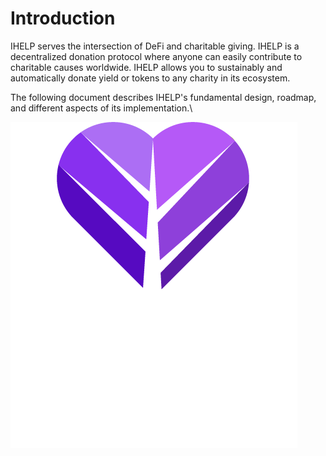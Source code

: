 # Introduction

IHELP serves the intersection of DeFi and charitable giving. IHELP is a decentralized donation protocol where anyone can easily contribute to charitable causes worldwide. IHELP allows you to sustainably and automatically donate yield or tokens to any charity in its ecosystem.

The following document describes IHELP's fundamental design, roadmap, and different aspects of its implementation.\


![](<.gitbook/assets/IHELPLogoAllCapsDBEditAsset 1.png>)

